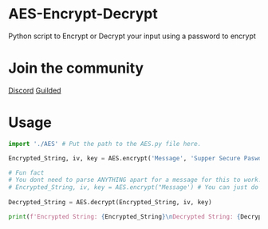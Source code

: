 # AES-Encrypt-Decrypt
Python script to Encrypt or Decrypt your input using a password to encrypt

# Join the community

[Discord](https://discord.gg/Rj7u8Qmvsa)
[Guilded](https://www.guilded.gg/i/kXov5bl2?cid=ea9fc898-6fdd-42b6-8377-5f6f8768b077&intent=chat)


# Usage

```python
import './AES' # Put the path to the AES.py file here.

Encrypted_String, iv, key = AES.encrypt('Message', 'Supper Secure Pasword', 100, 32)

# Fun fact
# You dont need to parse ANYTHING apart for a message for this to work!
# Encrypted_String, iv, key = AES.encrypt("Message') # You can just do this!
                                        
Decrypted_String = AES.decrypt(Encrypted_String, iv, key)

print(f'Encrypted String: {Encrypted_String}\nDecrypted String: {Decrypted_String}\nVery Easy!')
```
